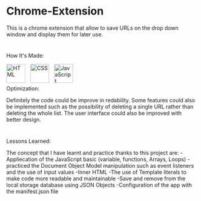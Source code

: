 # Chrome-Extension

This is a chrome extension that allow to save URLs on the drop down window and display them for later use. 

#

How It's Made: 

<img align="left" alt="HTML" width="50px" style="padding-right:10px;" src="https://cdn.jsdelivr.net/gh/devicons/devicon/icons/html5/html5-plain-wordmark.svg" />
<img align="left" alt="CSS" width="50px" style="padding-right:10px;" src="https://cdn.jsdelivr.net/gh/devicons/devicon/icons/css3/css3-plain-wordmark.svg" />
<img align="left" alt="JavaScript" width="50px" style="padding-right:10px;" src="https://cdn.jsdelivr.net/gh/devicons/devicon/icons/javascript/javascript-plain.svg" />


<br>

#
Optimization:

Definitely the code could be improve in redability. Some features could also be implemented such as the possibility of deleting a single URL rather than deleting the whole list. 
The user interface could also be improved with better design.

#

Lessons Learned:  

The concept that I have learnt and practice thanks to this project are:
-Appliecation of the JavaScript basic (variable, functions, Arrays, Loops)
-practiced the Document Object Model manipulation such as event listeners and the use of input values
-Inner HTML
-The use of Template literals to make code more readable and maintainable
-Save and remove from the local storage database using JSON Objects 
-Configuration of the app with the manifest.json file


